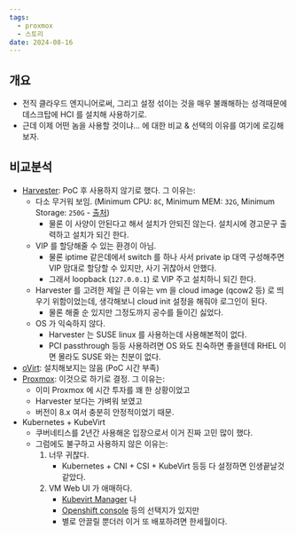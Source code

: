 ```yaml
---
tags:
  - proxmox
  - 스토리
date: 2024-08-16
---
```

## 개요

- 전직 클라우드 엔지니어로써, 그리고 설정 섞이는 것을 매우 불쾌해하는 성격때문에 데스크탑에 HCI 를 설치해 사용하기로.
- 근데 이제 어떤 놈을 사용할 것이냐... 에 대한 비교 & 선택의 이유를 여기에 로깅해보자.

## 비교분석

- [Harvester](https://harvesterhci.io/): PoC 후 사용하지 않기로 했다. 그 이유는:
	- 다소 무거워 보임. (Minimum CPU: `8C`, Minimum MEM: `32G`, Minimum Storage: `250G` - [출처](https://docs.harvesterhci.io/v1.3/install/requirements/))
		- 물론 이 사양이 안된다고 해서 설치가 안되진 않는다. 설치시에 경고문구 출력하고 설치가 되긴 한다.
	- VIP 를 할당해줄 수 있는 환경이 아님.
		- 물론 iptime 같은데에서 switch 를 하나 사서 private ip 대역 구성해주면 VIP 맘대로 할당할 수 있지만, 사기 귀찮아서 안했다.
		- 그래서 loopback (`127.0.0.1`) 로 VIP 주고 설치하니 되긴 한다.
	- Harvester 를 고려한 제일 큰 이유는 vm 을 cloud image (qcow2 등) 로 띄우기 위함이었는데, 생각해보니 cloud init 설정을 해줘야 로그인이 된다.
		- 물론 해줄 순 있지만 그정도까지 공수를 들이긴 싫었다.
	- OS 가 익숙하지 않다.
		- Harvester 는 SUSE linux 를 사용하는데 사용해본적이 없다.
		- PCI passthrough 등등 사용하려면 OS 와도 친숙하면 좋을텐데 RHEL 이면 몰라도 SUSE 와는 친분이 없다.
- [oVirt](https://www.ovirt.org/): 설치해보지는 않음 (PoC 시간 부족)
- [Proxmox](https://www.proxmox.com/en/): 이것으로 하기로 결정. 그 이유는:
	- 이미 Proxmox 에 시간 투자를 꽤 한 상황이었고
	- Harvester 보다는 가벼워 보였고
	- 버전이 8.x 여서 충분히 안정적이었기 때문.
- Kubernetes + KubeVirt
	- 쿠버네티스를 2년간 사용해온 입장으로서 이거 진짜 고민 많이 했다.
	- 그럼에도 불구하고 사용하지 않은 이유는:
		1. 너무 귀찮다.
			- Kubernetes + CNI + CSI + KubeVirt 등등 다 설정하면 인생끝날것 같았다.
		2. VM Web UI 가 애매하다.
			- [Kubevirt Manager](https://kubevirt-manager.io/) 나
			- [Openshift console](https://github.com/openshift/console#native-kubernetes) 등의 선택지가 있지만
			- 별로 안끌릴 뿐더러 이거 또 배포하려면 한세월이다.